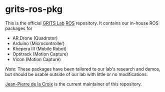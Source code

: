 grits-ros-pkg
=============

This is the official [GRITS Lab](http://www.gritslab.gatech.edu) [ROS](http://ros.org) repository. It contains our in-house ROS packages for

+ AR.Drone (Quadrotor)
+ Arduino (Microcontroller)
+ Khepera III (Mobile Robot)
+ Optitrack (Motion Capture)
+ Vicon (Motion Capture)

*Note*: These packages have been tailored to our lab's research and demos, but should be usable outside of our lab with little or no modifications.

[Jean-Pierre de la Croix](http://jpdelacroix.com/#contact) is the current maintainer of this repository.

